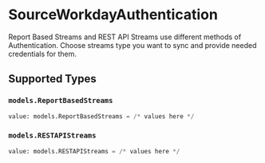 # SourceWorkdayAuthentication

Report Based Streams and REST API Streams use different methods of Authentication. Choose streams type you want to sync and provide needed credentials for them.


## Supported Types

### `models.ReportBasedStreams`

```python
value: models.ReportBasedStreams = /* values here */
```

### `models.RESTAPIStreams`

```python
value: models.RESTAPIStreams = /* values here */
```

